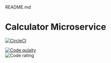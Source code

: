 README.md
# Calculator Microservice
[![CircleCI](https://circleci.com/gh/sam1502/calculatormicroservices/tree/master.svg?style=svg)](https://circleci.com/gh/sam1502/calculatormicroservices/tree/master)


[![Code qulaity](https://api.codiga.io/project/33192/score/svg)](https://app.codiga.io/public/project/33193/weatherapp/dashboard)                                
![Code rating](https://api.codiga.io/project/33192/status/svg)
